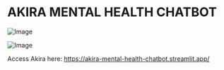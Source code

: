 # **AKIRA MENTAL HEALTH CHATBOT**

![Image](https://github.com/user-attachments/assets/3e45eaa6-15ad-4010-8a5e-c58ad7e84117)

![Image](https://github.com/user-attachments/assets/14113dc3-e662-44c1-a4aa-9cdbfb5479b2)


Access Akira here: https://akira-mental-health-chatbot.streamlit.app/
